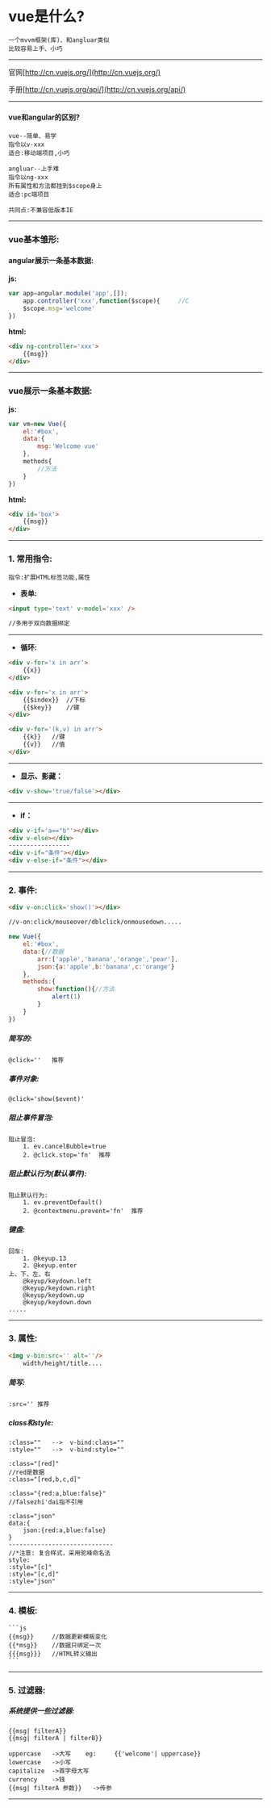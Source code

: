# vue是什么?
    一个mvvm框架(库)、和angluar类似
    比较容易上手、小巧
------------------
官网[http://cn.vuejs.org/](http://cn.vuejs.org/)

手册[http://cn.vuejs.org/api/](http://cn.vuejs.org/api/)

------------------

#### vue和angular的区别?
    vue--简单、易学
    指令以v-xxx
    适合:移动端项目,小巧
    
    angluar--上手难
    指令以ng-xxx
    所有属性和方法都挂到$scope身上
    适合:pc端项目
    
    共同点:不兼容低版本IE
------------------
### vue基本雏形:
#### angular展示一条基本数据:

**js:**
```js
var app=angular.module('app',[]);
    app.controller('xxx',function($scope){     //C
    $scope.msg='welcome'
})
```
**html:**
```html
<div ng-controller='xxx'>
    {{msg}}
</div>
```
------------------
### vue展示一条基本数据:
**js:**
```js
var vm=new Vue({
    el:'#box',
    data:{
        msg:'Welcome vue'
    },
    methods{
        //方法
    }
})
```
**html:**
```html
<div id='box'>
    {{msg}}
</div>
```
------------------
### 1. 常用指令:
    指令:扩展HTML标签功能,属性

-  **表单:**
```html
<input type='text' v-model='xxx' />

//多用于双向数据绑定
```
------------------
- **循环:**
```html
<div v-for='x in arr'>
    {{x}}
</div>
```
```html
<div v-for='x in arr'>
    {{$index}}  //下标
    {{$key}}    //键
</div>
```
```html
<div v-for='(k,v) in arr'>
    {{k}}   //键
    {{v}}   //值
</div>
```
------------------
- **显示、影藏：**
```html
<div v-show='true/false'></div>
```
------------------
- **if：**
```html
<div v-if='a=="b"'></div>
<div v-else></div>
-----------------
<div v-if="条件"></div>
<div v-else-if="条件"></div>
```
------------------
### 2. 事件:
```html
<div v-on:click='show()'></div>

//v-on:click/mouseover/dblclick/onmousedown.....
```
```js
new Vue({
    el:'#box',
    data:{//数据
        arr:['apple','banana','orange','pear'],
        json:{a:'apple',b:'banana',c:'orange'}
    },
    methods:{
        show:function(){//方法
            alert(1)
        }
    }
})
```
##### 简写的:
    @click=''   推荐
##### 事件对象:
    @click='show($event)'
##### 阻止事件冒泡:
    阻止冒泡:
        1. ev.cancelBubble=true
        2. @click.stop='fn'  推荐
##### 阻止默认行为(默认事件):
    阻止默认行为:
        1. ev.preventDefault()
        2. @contextmenu.prevent='fn'  推荐
##### 键盘:
    回车:
        1. @keyup.13
        2. @keyup.enter
    上、下、左、右
        @keyup/keydown.left
        @keyup/keydown.right
        @keyup/keydown.up     
        @keyup/keydown.down
    .....
------------------
### 3. 属性:
```html
<img v-bin:src='' alt=''/>
    width/height/title....
```
##### 简写:
    :src='' 推荐
##### class和style:
    :class=""   -->  v-bind:class=""
    :style=""   -->  v-bind:style=""

    :class="[red]"     
    //red是数据
    :class="[red,b,c,d]"

    :class="{red:a,blue:false}"
    //falsezhi'dai指不引用
    
    :class="json"
    data:{
        json:{red:a,blue:false}
    }
    -----------------------------
    //*注意: 复合样式，采用驼峰命名法
    style:
    :style="[c]"
    :style="[c,d]"
    :style="json"
------------------------
### 4. 模板:
    ```js
    {{msg}}     //数据更新模板变化
    {{*msg}}    //数据只绑定一次
    {{{msg}}}   //HTML转义输出
    ```
-----------------------
### 5. 过滤器:
##### 系统提供一些过滤器:
    {{msg| filterA}}
    {{msg| filterA | filterB}}

    uppercase   ->大写    eg:     {{'welcome'| uppercase}}
    lowercase   ->小写
    capitalize  ->首字母大写
    currency    ->钱
    {{msg| filterA 参数}}   ->传参
-----------------------